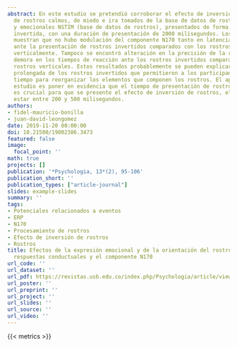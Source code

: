 ```yaml
---
abstract: En este estudio se pretendió corroborar el efecto de inversión con estímulos
  de rostros calmos, de miedo e ira tomados de la base de datos de rostros calmos
  y emocionales NSTIM (base de datos de rostros), presentados de forma vertical e
  invertida, con una duración de presentación de 2000 milisegundos. Los resultados
  muestran que no hubo modulación del componente N170 tanto en latencia como en amplitud
  ante la presentación de rostros invertidos comparados con los rostros presentados
  verticalmente. Tampoco se encontró alteración en la precisión de la respuesta y
  demora en los tiempos de reacción ante los rostros invertidos comparados con los
  rostros verticales. Estos resultados probablemente se pueden explicar por la presentación
  prolongada de los rostros invertidos que permitieron a los participantes tener el
  tiempo para reorganizar los elementos que componen los rostros. El aporte de este
  estudio es poner en evidencia que el tiempo de presentación de rostros invertidos
  es crucial para que se presente el efecto de inversión de rostros, el cual debe
  estar entre 200 y 500 milisegundos.
authors:
- fidel-mauricio-bonilla
- juan-david-leongomez
date: 2019-11-20 00:00:00
doi: 10.21500/19002386.3473
featured: false
image:
  focal_point: ''
math: true
projects: []
publication: '*Psychologia, 13*(2), 95-106'
publication_short: ''
publication_types: ["article-journal"]
slides: example-slides
summary: ''
tags:
- Potenciales relacionados a eventos
- ERP
- N170
- Procesamiento de rostros
- Efecto de inversión de rostros
- Rostros
title: Efectos de la expresión emocional y de la orientación del rostro sobre las
  respuestas conductuales y el componente N170
url_code: ''
url_dataset: ''
url_pdf: https://revistas.usb.edu.co/index.php/Psychologia/article/view/3473/3512
url_poster: ''
url_preprint: ''
url_project: ''
url_slides: ''
url_source: ''
url_video: ''
---
```

{{< metrics >}}
